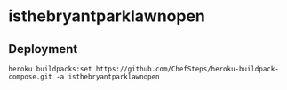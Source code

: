 # isthebryantparklawnopen

## Deployment

`heroku buildpacks:set https://github.com/ChefSteps/heroku-buildpack-compose.git -a isthebryantparklawnopen`
